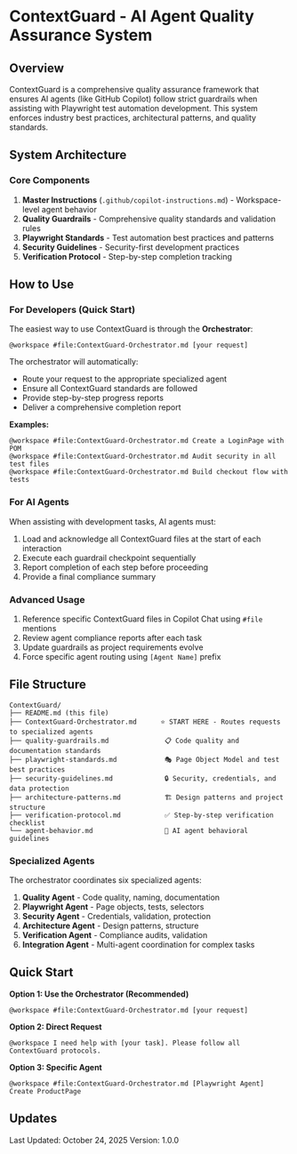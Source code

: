# ContextGuard - AI Agent Quality Assurance System

## Overview
ContextGuard is a comprehensive quality assurance framework that ensures AI agents (like GitHub Copilot) follow strict guardrails when assisting with Playwright test automation development. This system enforces industry best practices, architectural patterns, and quality standards.

## System Architecture

### Core Components
1. **Master Instructions** (`.github/copilot-instructions.md`) - Workspace-level agent behavior
2. **Quality Guardrails** - Comprehensive quality standards and validation rules
3. **Playwright Standards** - Test automation best practices and patterns
4. **Security Guidelines** - Security-first development practices
5. **Verification Protocol** - Step-by-step completion tracking

## How to Use

### For Developers (Quick Start)
The easiest way to use ContextGuard is through the **Orchestrator**:

```
@workspace #file:ContextGuard-Orchestrator.md [your request]
```

The orchestrator will automatically:
- Route your request to the appropriate specialized agent
- Ensure all ContextGuard standards are followed
- Provide step-by-step progress reports
- Deliver a comprehensive completion report

**Examples:**
```
@workspace #file:ContextGuard-Orchestrator.md Create a LoginPage with POM
@workspace #file:ContextGuard-Orchestrator.md Audit security in all test files
@workspace #file:ContextGuard-Orchestrator.md Build checkout flow with tests
```

### For AI Agents
When assisting with development tasks, AI agents must:
1. Load and acknowledge all ContextGuard files at the start of each interaction
2. Execute each guardrail checkpoint sequentially
3. Report completion of each step before proceeding
4. Provide a final compliance summary

### Advanced Usage
1. Reference specific ContextGuard files in Copilot Chat using `#file` mentions
2. Review agent compliance reports after each task
3. Update guardrails as project requirements evolve
4. Force specific agent routing using `[Agent Name]` prefix

## File Structure
```
ContextGuard/
├── README.md (this file)
├── ContextGuard-Orchestrator.md      ⭐ START HERE - Routes requests to specialized agents
├── quality-guardrails.md              📋 Code quality and documentation standards
├── playwright-standards.md            🎭 Page Object Model and test best practices
├── security-guidelines.md             🔒 Security, credentials, and data protection
├── architecture-patterns.md           🏗️ Design patterns and project structure
├── verification-protocol.md           ✅ Step-by-step verification checklist
└── agent-behavior.md                  🤖 AI agent behavioral guidelines
```

### Specialized Agents

The orchestrator coordinates six specialized agents:

1. **Quality Agent** - Code quality, naming, documentation
2. **Playwright Agent** - Page objects, tests, selectors
3. **Security Agent** - Credentials, validation, protection
4. **Architecture Agent** - Design patterns, structure
5. **Verification Agent** - Compliance audits, validation
6. **Integration Agent** - Multi-agent coordination for complex tasks

## Quick Start

**Option 1: Use the Orchestrator (Recommended)**
```
@workspace #file:ContextGuard-Orchestrator.md [your request]
```

**Option 2: Direct Request**
```
@workspace I need help with [your task]. Please follow all ContextGuard protocols.
```

**Option 3: Specific Agent**
```
@workspace #file:ContextGuard-Orchestrator.md [Playwright Agent] Create ProductPage
```

## Updates
Last Updated: October 24, 2025
Version: 1.0.0
